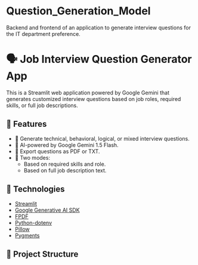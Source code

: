 # Question_Generation_Model
Backend and frontend of an application to generate interview questions for the IT department preference.

# 🗣️ Job Interview Question Generator App

This is a Streamlit web application powered by Google Gemini that generates customized interview questions based on job roles, required skills, or full job descriptions.

## 🚀 Features

- 🎯 Generate technical, behavioral, logical, or mixed interview questions.
- 🤖 AI-powered by Google Gemini 1.5 Flash.
- 📄 Export questions as PDF or TXT.
- 🧠 Two modes:
  - Based on required skills and role.
  - Based on full job description text.

## 🧱 Technologies

- [Streamlit](https://streamlit.io/)
- [Google Generative AI SDK](https://ai.google.dev/)
- [FPDF](https://pyfpdf.github.io/)
- [Python-dotenv](https://pypi.org/project/python-dotenv/)
- [Pillow](https://python-pillow.org/)
- [Pygments](https://pygments.org/)

## 📁 Project Structure
